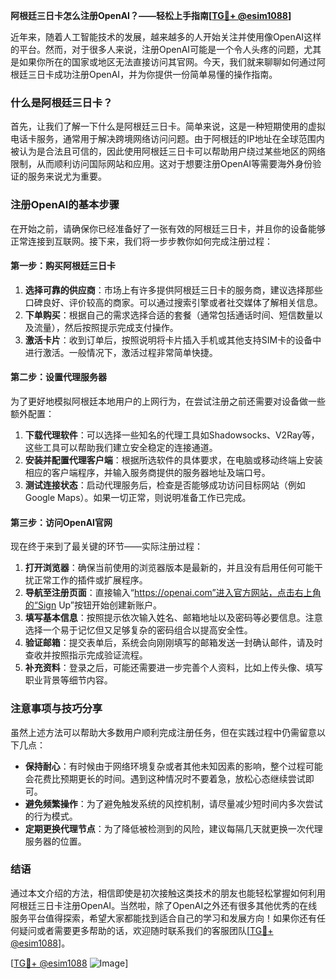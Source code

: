 **阿根廷三日卡怎么注册OpenAI？——轻松上手指南[[TG💪+ @esim1088](https://t.me/s/esim1088)]**

近年来，随着人工智能技术的发展，越来越多的人开始关注并使用像OpenAI这样的平台。然而，对于很多人来说，注册OpenAI可能是一个令人头疼的问题，尤其是如果你所在的国家或地区无法直接访问其官网。今天，我们就来聊聊如何通过阿根廷三日卡成功注册OpenAI，并为你提供一份简单易懂的操作指南。

### 什么是阿根廷三日卡？

首先，让我们了解一下什么是阿根廷三日卡。简单来说，这是一种短期使用的虚拟电话卡服务，通常用于解决跨境网络访问问题。由于阿根廷的IP地址在全球范围内被认为是合法且可信的，因此使用阿根廷三日卡可以帮助用户绕过某些地区的网络限制，从而顺利访问国际网站和应用。这对于想要注册OpenAI等需要海外身份验证的服务来说尤为重要。

### 注册OpenAI的基本步骤

在开始之前，请确保你已经准备好了一张有效的阿根廷三日卡，并且你的设备能够正常连接到互联网。接下来，我们将一步步教你如何完成注册过程：

#### 第一步：购买阿根廷三日卡

1. **选择可靠的供应商**：市场上有许多提供阿根廷三日卡的服务商，建议选择那些口碑良好、评价较高的商家。可以通过搜索引擎或者社交媒体了解相关信息。
2. **下单购买**：根据自己的需求选择合适的套餐（通常包括通话时间、短信数量以及流量），然后按照提示完成支付操作。
3. **激活卡片**：收到订单后，按照说明将卡片插入手机或其他支持SIM卡的设备中进行激活。一般情况下，激活过程非常简单快捷。

#### 第二步：设置代理服务器

为了更好地模拟阿根廷本地用户的上网行为，在尝试注册之前还需要对设备做一些额外配置：

1. **下载代理软件**：可以选择一些知名的代理工具如Shadowsocks、V2Ray等，这些工具可以帮助我们建立安全稳定的连接通道。
2. **安装并配置代理客户端**：根据所选软件的具体要求，在电脑或移动终端上安装相应的客户端程序，并输入服务商提供的服务器地址及端口号。
3. **测试连接状态**：启动代理服务后，检查是否能够成功访问目标网站（例如Google Maps）。如果一切正常，则说明准备工作已完成。

#### 第三步：访问OpenAI官网

现在终于来到了最关键的环节——实际注册过程：

1. **打开浏览器**：确保当前使用的浏览器版本是最新的，并且没有启用任何可能干扰正常工作的插件或扩展程序。
2. **导航至注册页面**：直接输入“https://openai.com”进入官方网站，点击右上角的“Sign Up”按钮开始创建新账户。
3. **填写基本信息**：按照提示依次输入姓名、邮箱地址以及密码等必要信息。注意选择一个易于记忆但又足够复杂的密码组合以提高安全性。
4. **验证邮箱**：提交表单后，系统会向刚刚填写的邮箱发送一封确认邮件，请及时查收并按照指示完成验证流程。
5. **补充资料**：登录之后，可能还需要进一步完善个人资料，比如上传头像、填写职业背景等细节内容。

### 注意事项与技巧分享

虽然上述方法可以帮助大多数用户顺利完成注册任务，但在实践过程中仍需留意以下几点：

- **保持耐心**：有时候由于网络环境复杂或者其他未知因素的影响，整个过程可能会花费比预期更长的时间。遇到这种情况时不要着急，放松心态继续尝试即可。
- **避免频繁操作**：为了避免触发系统的风控机制，请尽量减少短时间内多次尝试的行为模式。
- **定期更换代理节点**：为了降低被检测到的风险，建议每隔几天就更换一次代理服务器的位置。

### 结语

通过本文介绍的方法，相信即使是初次接触这类技术的朋友也能轻松掌握如何利用阿根廷三日卡注册OpenAI。当然啦，除了OpenAI之外还有很多其他优秀的在线服务平台值得探索，希望大家都能找到适合自己的学习和发展方向！如果你还有任何疑问或者需要更多帮助的话，欢迎随时联系我们的客服团队[[TG💪+ @esim1088](https://t.me/s/esim1088)]。

[[TG💪+ @esim1088](https://t.me/s/esim1088) ![Image](https://i.postimg.cc/4NQfJmqS/Snipaste-2025-05-13-00-14-12.png)]